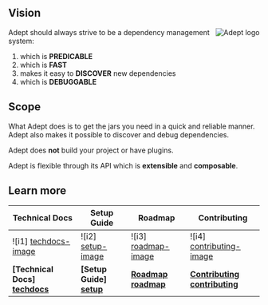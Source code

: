 ## Vision ##
<img src="https://raw.github.com/wiki/adept-dm/adept/images/logo_adept_hood.png"
 alt="Adept logo" title="Adept" align="right" />
Adept should always strive to be a dependency management system:

1.  which is **PREDICABLE**
2.  which is **FAST**
3. makes it easy to **DISCOVER** new dependencies
4.  which is **DEBUGGABLE**


## Scope ##

What Adept does is to get the jars you need in a quick and reliable manner.
Adept also makes it possible to discover and debug dependencies.

Adept does **not** build your project or have plugins. 

Adept is flexible through its API which is **extensible** and **composable**.


## Learn more

| Technical Docs                  | Setup Guide               | Roadmap                 | Contributing                      |
|---------------------------------|---------------------------|-------------------------|-----------------------------------|
| ![i1] [techdocs-image]          | ![i2] [setup-image]       | ![i3] [roadmap-image]   | ![i4] [contributing-image]        |
| **[Technical Docs] [techdocs]** | **[Setup Guide] [setup]** | **[Roadmap] [roadmap]** | **[Contributing] [contributing]** |




[techdocs]: https://github.com/adept-dm/adept/wiki/Docs
[setup]: https://github.com/adept-dm/adept/wiki/Setup
[roadmap]: https://github.com/adept-dm/adept/wiki/Roadmap
[contributing]: https://github.com/adept-dm/adept/wiki/Contribute

[techdocs-image]: https://github.com/adept-dm/adept/wiki/images/techdocs.png
[setup-image]: https://github.com/adept-dm/adept/wiki/images/setup.png
[roadmap-image]: https://github.com/adept-dm/adept/wiki/images/roadmap.png
[contributing-image]: https://github.com/adept-dm/adept/wiki/images/contribute.png